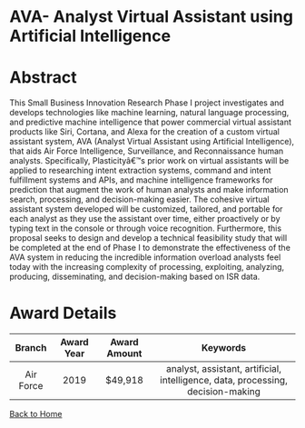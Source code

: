 
AVA- Analyst Virtual Assistant using Artificial Intelligence
============================================================

# Abstract


This Small Business Innovation Research Phase I project investigates and develops technologies like machine learning, natural language processing, and predictive machine intelligence that power commercial virtual assistant products like Siri, Cortana, and Alexa for the creation of a custom virtual assistant system, AVA (Analyst Virtual Assistant using Artificial Intelligence), that aids Air Force Intelligence, Surveillance, and Reconnaissance human analysts. Specifically, Plasticityâ€™s prior work on virtual assistants will be applied to researching intent extraction systems, command and intent fulfillment systems and APIs, and machine intelligence frameworks for prediction that augment the work of human analysts and make information search, processing, and decision-making easier. The cohesive virtual assistant system developed will be customized, tailored, and portable for each analyst as they use the assistant over time, either proactively or by typing text in the console or through voice recognition. Furthermore, this proposal seeks to design and develop a technical feasibility study that will be completed at the end of Phase I to demonstrate the effectiveness of the AVA system in reducing the incredible information overload analysts feel today with the increasing complexity of processing, exploiting, analyzing, producing, disseminating, and decision-making based on ISR data.  

# Award Details

|Branch|Award Year|Award Amount|Keywords|
| :---: | :---: | :---: | :---: |
|Air Force|2019|$49,918|analyst, assistant, artificial, intelligence, data, processing, decision-making|
  
  


[Back to Home](https://github.com/chrischow/dod_sbir_awards/Reports/DJ/#1440)